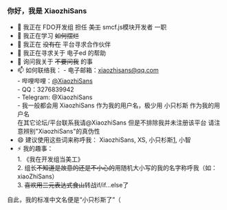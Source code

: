 ### 你好，我是 XiaozhiSans
+ 🔭 我正在 FDO开发组 担任 ~~美工~~ smcf.js模块开发者 一职
+ 🌱 我正在学习 ~~如何摆烂~~
+ 👯 我正在 ~~没有在~~ 平台寻求合作伙伴
+ 🤔 我正在寻求关于 电子ed 的帮助
+ 💬 询问我关于 ~~不要问我~~ 的事
+ 📫 如何联络我：
  				- 电子邮箱：[xiaozhisans@qq.com](mailto://xiaozhisans@qq.com)  
 				- 哔哩哔哩：[@XiaozhiSans](https://space.bilibili.com/1988506301)  
  				- QQ：3276839942  
  				- Telegram: @XiaozhiSans  
  				- 我一般都会用 XiaozhiSans 作为我的用户名，极少用 小只杉斯 作为我的用户名  
 				  在其它论坛/平台联系我请@XiaozhiSans 但是不排除我并未注册该平台 请注意辨别"XiaozhiSans"的真伪性  
+ 😄 建议使用这些词来称呼我： XiaozhiSans, XS, 小只杉斯[1], 小智
+ ⚡ 我的趣事：  
  				1. 《我在开发组当美工》  
 				2. 组长~~不知道是故意的还是不小心的~~用随机大小写的我的名字称呼我（如：xiaoZhiSans）  
  				3. ~~喜欢用三元表达式食山~~转战if/if...else了  
  
[1]: <img alt="聊天记录截图" src="img/Image_1711975812823.png" height="40%">
	自此，我的标准中文名便是“小只杉斯了”（  
  
